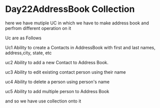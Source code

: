 # Day22AddressBook Collection


here we have mutiple UC in which we have to make address book and perfrom different operation on it 


Uc are as Follows

Uc1   Ability to create a Contacts in AddressBook with first and last names, address,city, state, etc


uc2 Ability to add a new Contact to Address Book.


uc3  Ability to edit existing contact person using their name



uc4  Ability to delete a person using person's name


uc5 Ability to add multiple person to Address Book


and so we have use collection onto it
